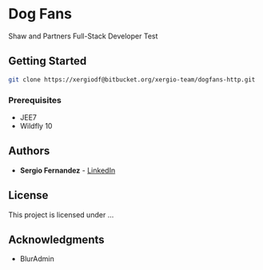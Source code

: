 # Dog Fans

Shaw and Partners Full-Stack Developer Test

## Getting Started
```sh
git clone https://xergiodf@bitbucket.org/xergio-team/dogfans-http.git
```

### Prerequisites

* JEE7
* Wildfly 10

## Authors

* **Sergio Fernandez** - [LinkedIn](linkedin.com/in/xergiodf/)

## License

This project is licensed under ...

## Acknowledgments

* BlurAdmin
